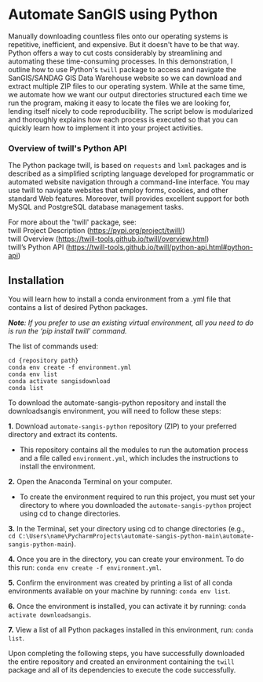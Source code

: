 # Automate SanGIS using Python  
Manually downloading countless files onto our operating systems is repetitive, inefficient, and expensive. But it doesn't have to be that way. Python offers a way to cut costs considerably by streamlining and automating these time-consuming processes. In this demonstration, I outline how to use Python's `twill` package to access and navigate the SanGIS/SANDAG GIS Data Warehouse website so we can download and extract multiple ZIP files to our operating system. While at the same time, we automate how we want our output directories structured each time we run the program, making it easy to locate the files we are looking for, lending itself nicely to code reproducibility. The script below is modularized and thoroughly explains how each process is executed so that you can quickly learn how to implement it into your project activities.

### Overview of twill's Python API ###  
The Python package twill, is based on `requests` and `lxml` packages and is described as a simplified scripting language developed for programmatic or automated website navigation through a command-line interface. You may use twill to navigate websites that employ forms, cookies, and other standard Web features. Moreover, twill provides excellent support for both MySQL and PostgreSQL database management tasks.

For more about the 'twill' package, see:  
twill Project Description (https://pypi.org/project/twill/)  
twill Overview (https://twill-tools.github.io/twill/overview.html)  
twill’s Python API (https://twill-tools.github.io/twill/python-api.html#python-api)

## Installation

You will learn how to install a conda environment from a .yml file that contains a list of desired Python packages.

*__Note__: If you prefer to use an existing virtual environment, all you need to do is run the ‘pip install twill’ command.*

The list of commands used:
````
cd {repository path}
conda env create -f environment.yml
conda env list
conda activate sangisdownload
conda list
````
To download the automate-sangis-python repository and install the downloadsangis environment, you will need to follow these steps: 

__1.__ Download `automate-sangis-python` repository (ZIP) to your preferred directory and extract its contents. 
- This repository contains all the modules to run the automation process and a file called `environment.yml`, which includes the instructions to install the environment. 

__2.__ Open the Anaconda Terminal on your computer.
- To create the environment required to run this project, you must set your directory to where you downloaded the `automate-sangis-python` project using cd to change directories. 

__3.__ In the Terminal, set your directory using cd to change directories (e.g., ` cd C:\Users\name\PycharmProjects\automate-sangis-python-main\automate-sangis-python-main`). 

__4.__ Once you are in the directory, you can create your environment. To do this run: 
`conda env create -f environment.yml`. 

__5.__ Confirm the environment was created by printing a list of all conda environments available on your machine by running: `conda env list`. 

__6.__ Once the environment is installed, you can activate it by running: `conda activate downloadsangis`. 

__7.__ View a list of all Python packages installed in this environment, run: `conda list`.

Upon completing the following steps, you have successfully downloaded the entire repository and created an environment containing the `twill` package and all of its dependencies to execute the code successfully. 
